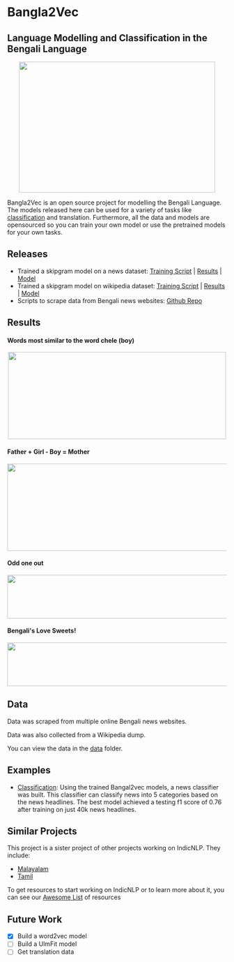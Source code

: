 # Bangla2Vec
Language Modelling and Classification in the Bengali Language
---
<p align="center">
<img src="https://github.com/soham96/Bangla2Vec/blob/master/img/bangla2vec.png" width="450" height="300" />
</p>

Bangla2Vec is an open source project for modelling the Bengali Language. The models released here can be used for a variety of tasks like [classification](https://github.com/soham96/Bengali_news_classifier) and translation. Furthermore, all the data and models are opensourced so you can train your own model or use the pretrained models for your own tasks.

## Releases

- Trained a skipgram model on a news dataset: [Training Script](news_vector_training.ipynb) | [Results](test_word2vec.ipynb) | [Model](https://drive.google.com/file/d/1X08NlbfZncP-h-aWHeDpL1OS39QxkcpP/view?usp=sharing)
- Trained a skipgram model on wikipedia dataset: [Training Script](wikipedia_embeddings.ipynb) | [Results](wikipedia_embeddings.ipynb) | [Model](https://drive.google.com/file/d/1EzKo9jcF1Q-8qBQotJj_z2CdAJXepPtO/view?usp=sharing)
- Scripts to scrape data from Bengali news websites: [Github Repo](https://github.com/soham96/bengali_news_crawler)

## Results

#### Words most similar to the word chele (boy)
<p align="center">
<img src="https://github.com/soham96/Bangla2Vec/blob/master/img/most_similar.png" width="500" height="200" />
</p>

#### Father + Girl - Boy = Mother
<p align="center">
<img src="https://github.com/soham96/Bangla2Vec/blob/master/img/father_mother.png" width="600" height="200" />
</p>

#### Odd one out
<p align="center">
<img src="https://github.com/soham96/Bangla2Vec/blob/master/img/odd_one_out.png" width="700" height="100" />
</p>

#### Bengali's Love Sweets!
<p align="center">
<img src="https://github.com/soham96/Bangla2Vec/blob/master/img/bengali_sweet.png" width="700" height="100" />
</p>

## Data

Data was scraped from multiple online Bengali news websites.

Data was also collected from a Wikipedia dump.

You can view the data in the [data](data) folder.

## Examples

- [Classification](https://github.com/soham96/bengali_news_crawler): Using the trained Bangal2vec models, a news classifier was built. This classifier can classify news into 5 categories based on the news headlines. The best model achieved a testing f1 score of 0.76 after training on just 40k news headlines.

## Similar Projects

This project is a sister project of other projects working on IndicNLP. They include:
- [Malayalam](https://github.com/adamshamsudeen/Vaaku2Vec)
- [Tamil](https://github.com/vanangamudi/tamil-news-classification/tree/master/anikattu)

To get resources to start working on IndicNLP or to learn more about it, you can see our [Awesome List](https://github.com/vanangamudi/awesome-resources-for-indic-nlp) of resources

## Future Work
- [x] Build a word2vec model
- [ ] Build a UlmFit model
- [ ] Get translation data
